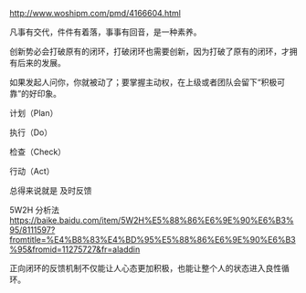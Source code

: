 http://www.woshipm.com/pmd/4166604.html

凡事有交代，件件有着落，事事有回音，是一种素养。

创新势必会打破原有的闭环，打破闭环也需要创新，因为打破了原有的闭环，才拥有后来的发展。

如果发起人问你，你就被动了；要掌握主动权，在上级或者团队会留下“积极可靠”的好印象。

计划（Plan）

执行（Do）

检查（Check）

行动（Act）

总得来说就是 及时反馈

5W2H 分析法
https://baike.baidu.com/item/5W2H%E5%88%86%E6%9E%90%E6%B3%95/8111597?fromtitle=%E4%B8%83%E4%BD%95%E5%88%86%E6%9E%90%E6%B3%95&fromid=11275727&fr=aladdin

正向闭环的反馈机制不仅能让人心态更加积极，也能让整个人的状态进入良性循环。
